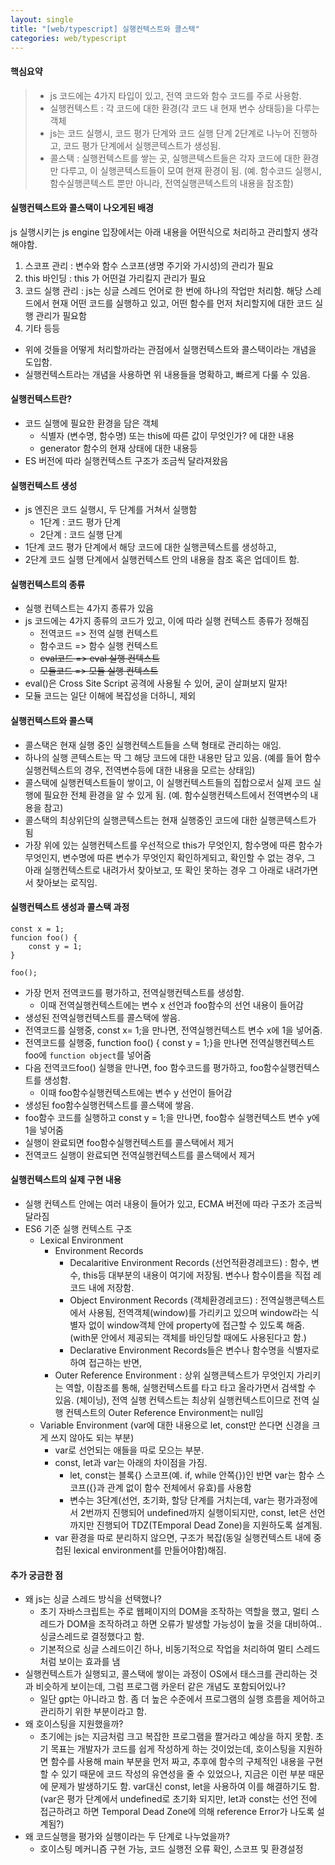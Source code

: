 ```yaml
---
layout: single
title: "[web/typescript] 실행컨텍스트와 콜스택"
categories: web/typescript
---
```


#### 핵심요약

> - js 코드에는 4가지 타입이 있고, 전역 코드와 함수 코드를 주로 사용함.
> - 실행컨텍스트 : 각 코드에 대한 환경(각 코드 내 현재 변수 상태등)을 다루는 객체
> - js는 코드 실행시, 코드 평가 단계와 코드 실행 단계 2단계로 나누어 진행하고, 코드 평가 단계에서 실행콘텍스트가 생성됨.
> - 콜스택 : 실행컨텍스트를 쌓는 곳, 실행콘텍스트들은 각자 코드에 대한 환경만 다루고, 이 실행콘텍스트들이 모여 현재 환경이 됨. (예. 함수코드 실행시, 함수실행콘텍스트 뿐만 아니라, 전역실행콘텍스트의 내용을 참조함)

#### 실행컨텍스트와 콜스택이 나오게된 배경

js 실행시키는 js engine 입장에서는 아래 내용을 어떤식으로 처리하고 관리할지 생각해야함.

1. 스코프 관리 : 변수와 함수 스코프(생명 주기와 가시성)의 관리가 필요
2. this 바인딩 : this 가 어떤걸 가리킬지 관리가 필요
3. 코드 실행 관리 : js는 싱글 스레드 언어로 한 번에 하나의 작업만 처리함. 해당 스레드에서 현재 어떤 코드를 실행하고 있고, 어떤 함수를 먼저 처리할지에 대한 코드 실행 관리가 필요함
4. 기타 등등

- 위에 것들을 어떻게 처리할까라는 관점에서 실행컨텍스트와 콜스택이라는 개념을 도입함.
- 실행컨텍스트라는 개념을 사용하면 위 내용들을 명확하고, 빠르게 다룰 수 있음.

#### 실행컨텍스트란?

- 코드 실행에 필요한 환경을 담은 객체
  - 식별자 (변수명, 함수명) 또는 this에 따른 값이 무엇인가? 에 대한 내용
  - generator 함수의 현재 상태에 대한 내용등
- ES 버전에 따라 실행컨텍스트 구조가 조금씩 달라져왔음

#### 실행컨텍스트 생성

- js 엔진은 코드 실행시, 두 단계를 거쳐서 실행함
  - 1단계 : 코드 평가 단계
  - 2단계 : 코드 실행 단계
- 1단계 코드 평가 단계에서 해당 코드에 대한 실행콘텍스트를 생성하고,
- 2단계 코드 실행 단계에서 실행컨텍스트 안의 내용을 참조 혹은 업데이트 함.

#### 실행컨텍스트의 종류

- 실행 컨텍스트는 4가지 종류가 있음
- js 코드에는 4가지 종류의 코드가 있고, 이에 따라 실행 컨텍스트 종류가 정해짐
  - 전역코드 => 전역 실행 컨텍스트
  - 함수코드 => 함수 실행 컨텍스트
  - ~~eval코드 => eval 실행 컨텍스트~~
  - ~~모듈코드 => 모듈 실행 컨텍스트~~
- eval()은 Cross Site Script 공격에 사용될 수 있어, 굳이 살펴보지 말자!
- 모듈 코드는 일단 이해에 복잡성을 더하니, 제외

#### 실행컨텍스트와 콜스택

- 콜스택은 현재 실행 중인 실행컨텍스트들을 스택 형태로 관리하는 애임.
- 하나의 실행 콘텍스트는 딱 그 해당 코드에 대한 내용만 담고 있음. (예를 들어 함수실행컨텍스트의 경우, 전역변수등에 대한 내용을 모르는 상태임)
- 콜스택에 실행컨텍스트들이 쌓이고, 이 실행컨텍스트들의 집합으로서 실제 코드 실행에 필요한 전체 환경을 알 수 있게 됨. (예. 함수실행컨텍스트에서 전역변수의 내용을 참고)
- 콜스택의 최상위단의 실행콘텍스트는 현재 실행중인 코드에 대한 실행콘텍스트가 됨
- 가장 위에 있는 실행컨텍스트를 우선적으로 this가 무엇인지, 함수명에 따른 함수가 무엇인지, 변수명에 따른 변수가 무엇인지 확인하게되고, 확인할 수 없는 경우, 그 아래 실행컨텍스트로 내려가서 찾아보고, 또 확인 못하는 경우 그 아래로 내려가면서 찾아보는 로직임.

#### 실행컨텍스트 생성과 콜스택 과정

```
const x = 1;
funcion foo() {
	const y = 1;
}

foo();
```

- 가장 먼저 전역코드를 평가하고, 전역실행컨텍스트를 생성함.
  - 이때 전역실행컨텍스트에는 변수 x 선언과 foo함수의 선언 내용이 들어감
- 생성된 전역실행컨텍스트를 콜스택에 쌓음.
- 전역코드를 실행중, const x= 1;을 만나면, 전역실행컨텍스트 변수 x에 1을 넣어줌.
- 전역코드를 실행중, function foo() { const y = 1;}을 만나면 전역실행컨텍스트 foo에 `function object`를 넣어줌
- 다음 전역코드foo() 실행을 만나면, foo 함수코드를 평가하고, foo함수실행컨텍스트를 생성함.
  - 이때 foo함수실행컨텍스트에는 변수 y 선언이 들어감
- 생성된 foo함수실행컨텍스트를 콜스택에 쌓음.
- foo함수 코드를 실행하고 const y = 1;을 만나면, foo함수 실행컨텍스트 변수 y에 1을 넣어줌
- 실행이 완료되면 foo함수실행컨텍스트를 콜스택에서 제거
- 전역코드 실행이 완료되면 전역실행컨텍스트를 콜스택에서 제거

#### 실행컨텍스트의 실제 구현 내용

- 실행 컨텍스트 안에는 여러 내용이 들어가 있고, ECMA 버전에 따라 구조가 조금씩 달라짐
- ES6 기준 실행 컨텍스트 구조
  - Lexical Environment
    - Environment Records
      - Decalaritive Environment Records (선언적환경레코드) : 함수, 변수, this등 대부분의 내용이 여기에 저장됨. 변수나 함수이름을 직접 레코드 내에 저장함.
      - Object Environment Records (객체환경레코드) : 전역실행콘텍스트에서 사용됨, 전역객체(window)를 가리키고 있으며 window라는 식별자 없이 window객체 안에 property에 접근할 수 있도록 해줌. (with문 안에서 제공되는 객체를 바인딩할 때에도 사용된다고 함.)
      - Declarative Environment Records들은 변수나 함수명을 식별자로 하여 접근하는 반면,
    - Outer Reference Environment : 상위 실행콘텍스트가 무엇인지 가리키는 역할, 이참조를 통해, 실행컨텍스트를 타고 타고 올라가면서 검색할 수 있음. (체이닝), 전역 실행 컨텍스트는 최상위 실행컨텍스트이므로 전역 실행 컨텍스트의 Outer Reference Environment는 null임
  - Variable Environment (var에 대한 내용으로 let, const만 쓴다면 신경을 크게 쓰지 않아도 되는 부분)
    - var로 선언되는 애들을 따로 모으는 부분.
    - const, let과 var는 아래의 차이점을 가짐.
      - let, const는 블록{} 스코프(예. if, while 안쪽{})인 반면 var는 함수 스코프({}과 관계 없이 함수 전체에서 유효)를 사용함
      - 변수는 3단계(선언, 초기화, 할당 단계를 거치는데, var는 평가과정에서 2번까지 진행되어 undefined까지 실행이되지만, const, let은 선언까지만 진행되어 TDZ(TEmporal Dead Zone)을 지원하도록 설계됨.
    - var 환경을 따로 분리하지 않으면, 구조가 복잡(동일 실행컨텍스트 내에 중첩된 lexical environment를 만들어야함)해짐.

#### 추가 궁금한 점

- 왜 js는 싱글 스레드 방식을 선택했나?
  - 초기 자바스크립트는 주로 웹페이지의 DOM을 조작하는 역할을 했고, 멀티 스레드가 DOM을 조작하려고 하면 오류가 발생할 가능성이 높을 것을 대비하여.. 싱글스레드로 결정했다고 함.
  - 기본적으로 싱글 스레드이긴 하나, 비동기적으로 작업을 처리하여 멀티 스레드처럼 보이는 효과를 냄
- 실행컨텍스트가 실행되고, 콜스택에 쌓이는 과정이 OS에서 태스크를 관리하는 것과 비슷하게 보이는데, 그럼 프로그램 카운터 같은 개념도 포함되어있나?
  - 일단 gpt는 아니라고 함. 좀 더 높은 수준에서 프로그램의 실행 흐름을 제어하고 관리하기 위한 부분이라고 함.
- 왜 호이스팅을 지원했을까?
  - 초기에는 js는 지금처럼 크고 복잡한 프로그램을 짤거라고 예상을 하지 못함. 초기 목표는 개발자가 코드를 쉽게 작성하게 하는 것이었는데, 호이스팅을 지원하면 함수를 사용해 main 부분을 먼저 짜고, 추후에 함수의 구체적인 내용을 구현할 수 있기 때문에 코드 작성의 유연성을 줄 수 있었으나, 지금은 이런 부분 때문에 문제가 발생하기도 함. var대신 const, let을 사용하여 이를 해결하기도 함. (var은 평가 단계에서 undefined로 초기화 되지만, let과 const는 선언 전에 접근하려고 하면 Temporal Dead Zone에 의해 reference Error가 나도록 설계됨?)
- 왜 코드실행을 평가와 실행이라는 두 단계로 나누었을까?
  - 호이스팅 메커니즘 구현 가능, 코드 실행전 오류 확인, 스코프 및 환경설정
